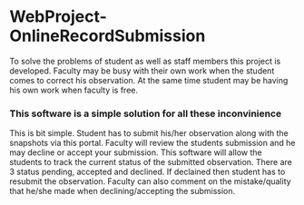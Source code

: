 # WebProject-OnlineRecordSubmission

To solve the problems of student as well as staff members this project is developed. Faculty may be busy with their own work when the student comes to correct his observation. At the same time student may be having his own work when faculty is free. 

### This software is a simple solution for all these inconvinience
This is bit simple. Student has to submit his/her observation along with the snapshots via this portal. Faculty will review the students submission and he may decline or accept your submission.
This software will allow the students to track the current status of the submitted observation. There are 3 status pending, accepted and declined. If declained then student has to resubmit the observation. Faculty can also comment on the mistake/quality that he/she made when declining/accepting the submission.
